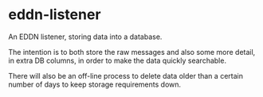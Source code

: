 # eddn-listener
An EDDN listener, storing data into a database.

The intention is to both store the raw messages and also some more
detail, in extra DB columns, in order to make the data quickly
searchable.

There will also be an off-line process to delete data older than a
certain number of days to keep storage requirements down.
